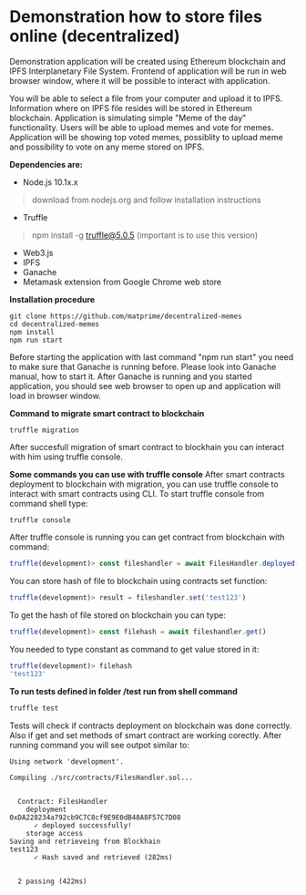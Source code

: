 # Demonstration how to store files online (decentralized)


Demonstration application will be created using Ethereum blockchain and IPFS Interplanetary File System. Frontend of application will be run in web browser window, where it will be possible to interact with application. 

You will be able to select a file from your computer and upload it to IPFS. Information where on IPFS file resides will be stored in Ethereum blockchain. Application is simulating simple "Meme of the day" functionality. Users will be able to upload memes and vote for memes. Application will be showing top voted memes, possiblity to upload meme and possibility to vote on any meme stored on IPFS.

**Dependencies are:**
- Node.js 10.1x.x
> download from nodejs.org and follow installation instructions
- Truffle
> npm install -g truffle@5.0.5 (important is to use this version)
- Web3.js
- IPFS
- Ganache
- Metamask extension from Google Chrome web store

**Installation procedure**
```shell
git clone https://github.com/matprime/decentralized-memes
cd decentralized-memes
npm install
npm run start
```
Before starting the application with last command "npm run start" you need to make sure that Ganache is running before. Please look into Ganache manual, how to start it. After Ganache is running and you started application, you should see web browser to open up and application will load in browser window.

**Command to migrate smart contract to blockchain**
```shell
truffle migration
```
After succesfull migration of smart contract to blockhain you can interact with him using truffle console.

**Some commands you can use with truffle console**
After smart contracts deployment to blockchain with migration, you can use truffle console to interact with smart contracts using CLI. To start truffle console from command shell type:
```shell
truffle console
```
After truffle console is running you can get contract from blockchain with command:
```javascript
truffle(development)> const fileshandler = await FilesHandler.deployed()
```
You can store hash of file to blockchain using contracts set function:
```javascript
truffle(development)> result = fileshandler.set('test123')
```
To get the hash of file stored on blockchain you can type:
```javascript
truffle(development)> const filehash = await fileshandler.get()
```
You needed to type constant as command to get value stored in it:
```javascript
truffle(development)> filehash
'test123'
```

**To run tests defined in folder /test run from shell command**  
```javascript
truffle test
```
Tests will check if contracts deployment on blockchain was done correctly.  Also if get and set methods of smart contract are working corectly. After running command you will see outpot similar to:
```shell
Using network 'development'.

Compiling ./src/contracts/FilesHandler.sol...


  Contract: FilesHandler
    deployment
0xDA228234a792cb9C7C8cf9E9E0dB48A8F57C7D08
      ✓ deployed successfully!
    storage access
Saving and retrieveing from Blockhain
test123
      ✓ Hash saved and retrieved (282ms)


  2 passing (422ms)

```
